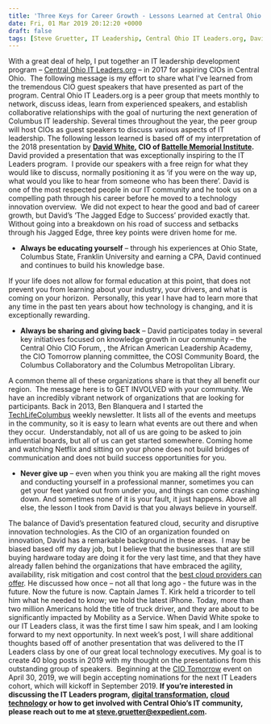 ```yaml
---
title: 'Three Keys for Career Growth - Lessons Learned at Central Ohio IT Leaders.org'
date: Fri, 01 Mar 2019 20:12:20 +0000
draft: false
tags: [Steve Gruetter, IT Leadership, Central Ohio IT Leaders.org, David White, Battelle Memorial Institute]
---
```


With a great deal of help, I put together an IT leadership development program – [Central Ohio IT Leaders.org](https://itleaders.org/central-ohio/) – in 2017 for aspiring CIOs in Central Ohio.  The following message is my effort to share what I've learned from the tremendous CIO guest speakers that have presented as part of the program. Central Ohio IT Leaders.org is a peer group that meets monthly to network, discuss ideas, learn from experienced speakers, and establish collaborative relationships with the goal of nurturing the next generation of Columbus IT leadership. Several times throughout the year, the peer group will host CIOs as guest speakers to discuss various aspects of IT leadership. The following lesson learned is based off of my interpretation of the 2018 presentation by **[David White](https://www.linkedin.com/in/dlewiswhite/), CIO of [Battelle Memorial Institute](https://www.battelle.org/).** David provided a presentation that was exceptionally inspiring to the IT Leaders program.  I provide our speakers with a free reign for what they would like to discuss, normally positioning it as ‘if you were on the way up, what would you like to hear from someone who has been there’. David is one of the most respected people in our IT community and he took us on a compelling path through his career before he moved to a technology innovation overview.  We did not expect to hear the good and bad of career growth, but David’s ‘The Jagged Edge to Success’ provided exactly that. Without going into a breakdown on his road of success and setbacks through his Jagged Edge, three key points were driven home for me.

*   **Always be educating yourself** – through his experiences at Ohio State, Columbus State, Franklin University and earning a CPA, David continued and continues to build his knowledge base.

If your life does not allow for formal education at this point, that does not prevent you from learning about your industry, your drivers, and what is coming on your horizon.  Personally, this year I have had to learn more that any time in the past ten years about how technology is changing, and it is exceptionally rewarding.

*   **Always be sharing and giving back** – David participates today in several key initiatives focused on knowledge growth in our community – the Central Ohio CIO Forum, , the African American Leadership Academy, the CIO Tomorrow planning committee, the COSI Community Board, the Columbus Collaboratory and the Columbus Metropolitan Library.

A common theme all of these organizations share is that they all benefit our region.  The message here is to GET INVOLVED with your community. We have an incredibly vibrant network of organizations that are looking for participants. Back in 2013, Ben Blanquera and I started the [TechLifeColumbus](http://www.techlifecolumbus.com/) weekly newsletter. It lists all of the events and meetups in the community, so it is easy to learn what events are out there and when they occur.  Understandably, not all of us are going to be asked to join influential boards, but all of us can get started somewhere. Coming home and watching Netflix and sitting on your phone does not build bridges of communication and does not build success opportunities for you.

*   **Never give up** – even when you think you are making all the right moves and conducting yourself in a professional manner, sometimes you can get your feet yanked out from under you, and things can come crashing down. And sometimes none of it is your fault, it just happens. Above all else, the lesson I took from David is that you always believe in yourself.

The balance of David’s presentation featured cloud, security and disruptive innovation technologies. As the CIO of an organization founded on innovation, David has a remarkable background in these areas.  I may be biased based off my day job, but I believe that the businesses that are still buying hardware today are doing it for the very last time, and that they have already fallen behind the organizations that have embraced the agility, availability, risk mitigation and cost control that the [best cloud providers can offer](https://www.expedient.com/company/about/outcomes/). He discussed how once – not all that long ago - the future was in the future. Now the future is now. Captain James T. Kirk held a tricorder to tell him what he needed to know; we hold the latest iPhone. Today, more than two million Americans hold the title of truck driver, and they are about to be significantly impacted by Mobility as a Service. When David White spoke to our IT Leaders class, it was the first time I saw him speak, and I am looking forward to my next opportunity. In next week’s post, I will share additional thoughts based off of another presentation that was delivered to the IT Leaders class by one of our great local technology executives. My goal is to create 40 blog posts in 2019 with my thought on the presentations from this outstanding group of speakers.  Beginning at the [CIO Tomorrow](http://cio-tomorrow.com/) event on April 30, 2019, we will begin accepting nominations for the next IT Leaders cohort, which will kickoff in September 2019. **If you’re interested in discussing the IT Leaders program, [digital transformation](https://www.expedient.com/blog/is-your-organization-continuousnext/), [cloud technology](https://www.expedient.com/services/infrastructure-as-a-service/cloud/) or how to get involved with Central Ohio’s IT community, please reach out to me at [steve.gruetter@expedient.com](mailto:steve.gruetter@expedient.com).**